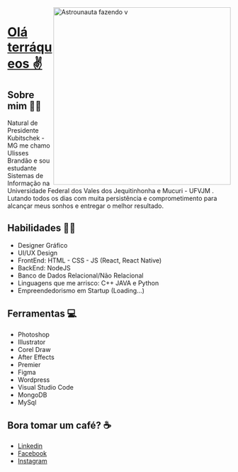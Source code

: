 <img src="https://i.imgur.com/i55ktTL.png" min-width="400px" max-width="400px" width="400px" align="right" alt="Astrounauta fazendo v">

# <a href="https://www.instagram.com/ulisses.brandao">Olá terráqueos ✌️</a>
 ## Sobre mim 🙋‍♂️
Natural de Presidente Kubitschek - MG me chamo Ulisses Brandão e sou estudante Sistemas de Informação na Universidade Federal dos Vales dos Jequitinhonha e Mucuri - UFVJM . Lutando todos os dias com muita persistência e comprometimento para alcançar meus sonhos e entregar o melhor resultado.
<br>

## Habilidades 👨‍💻
- Designer Gráfico 
- UI/UX Design 
- FrontEnd: HTML - CSS - JS (React, React Native)
- BackEnd: NodeJS
- Banco de Dados Relacional/Não Relacional
- Linguagens que me arrisco:  C++ JAVA e Python
- Empreendedorismo em Startup (Loading...)

## Ferramentas 💻

- Photoshop
- Illustrator
- Corel Draw
- After Effects
- Premier
- Figma
- Wordpress
- Visual Studio Code
- MongoDB
- MySql


##  Bora tomar um café?  ☕
- <a href="https://www.linkedin.com/in/ulisses-brand%C3%A3o-84a4211b5/">Linkedin</a>
- <a href="https://www.facebook.com/">Facebook</a>
- <a href="https://www.instagram.com/">Instagram</a>
</div>

<!-- modelo inspirado na giovannamoeller -->
